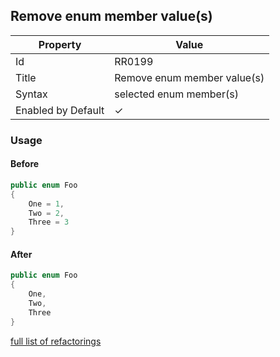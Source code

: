 ## Remove enum member value\(s\)

| Property           | Value                         |
| ------------------ | ----------------------------- |
| Id                 | RR0199                        |
| Title              | Remove enum member value\(s\) |
| Syntax             | selected enum member\(s\)     |
| Enabled by Default | &#x2713;                      |

### Usage

#### Before

```csharp
public enum Foo
{
    One = 1,
    Two = 2,
    Three = 3
}
```

#### After

```csharp
public enum Foo
{
    One,
    Two,
    Three
}
```

[full list of refactorings](Refactorings.md)